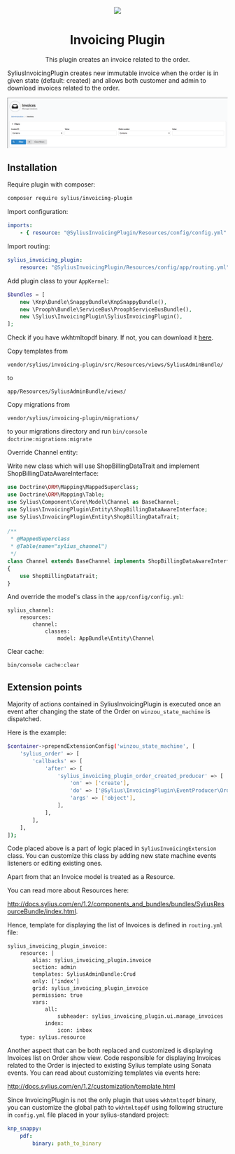 <p align="center">
    <a href="https://sylius.com" target="_blank">
        <img src="https://demo.sylius.com/assets/shop/img/logo.png" />
    </a>
</p>

<h1 align="center">Invoicing Plugin</h1>

<p align="center">This plugin creates an invoice related to the order.</p>

SyliusInvoicingPlugin creates new immutable invoice when the order is in given state (default: created) and allows
both customer and admin to download invoices related to the order.

![Screenshot showing invoice browsing page in administration panel](docs/screenshot.png)

## Installation

Require plugin with composer:

```bash
composer require sylius/invoicing-plugin
```

Import configuration:

```yaml
imports:
    - { resource: "@SyliusInvoicingPlugin/Resources/config/config.yml" }
```

Import routing:

```yaml
sylius_invoicing_plugin:
    resource: "@SyliusInvoicingPlugin/Resources/config/app/routing.yml"
```

Add plugin class to your `AppKernel`:

```php
$bundles = [
    new \Knp\Bundle\SnappyBundle\KnpSnappyBundle(),
    new \Prooph\Bundle\ServiceBus\ProophServiceBusBundle(),
    new \Sylius\InvoicingPlugin\SyliusInvoicingPlugin(),
];
```

Check if you have wkhtmltopdf binary. If not, you can download it [here](https://wkhtmltopdf.org/downloads.html).

Copy templates from

```
vendor/sylius/invoicing-plugin/src/Resources/views/SyliusAdminBundle/
```
to
```
app/Resources/SyliusAdminBundle/views/
```

Copy migrations from

```
vendor/sylius/invoicing-plugin/migrations/
```
to your migrations directory and run `bin/console doctrine:migrations:migrate`

Override Channel entity:

Write new class which will use ShopBillingDataTrait and implement ShopBillingDataAwareInterface:

```php
use Doctrine\ORM\Mapping\MappedSuperclass;
use Doctrine\ORM\Mapping\Table;
use Sylius\Component\Core\Model\Channel as BaseChannel;
use Sylius\InvoicingPlugin\Entity\ShopBillingDataAwareInterface;
use Sylius\InvoicingPlugin\Entity\ShopBillingDataTrait;

/**
 * @MappedSuperclass
 * @Table(name="sylius_channel")
 */
class Channel extends BaseChannel implements ShopBillingDataAwareInterface
{
    use ShopBillingDataTrait;
}

```

And override the model's class in the `app/config/config.yml`:

```
sylius_channel:
    resources:
        channel:
            classes:
                model: AppBundle\Entity\Channel
```

Clear cache:

```bash
bin/console cache:clear
```

## Extension points

Majority of actions contained in SyliusInvoicingPlugin is executed once an event after changing the state of
the Order on `winzou_state_machine` is dispatched.

Here is the example:

```bash
$container->prependExtensionConfig('winzou_state_machine', [
    'sylius_order' => [
        'callbacks' => [
            'after' => [
                'sylius_invoicing_plugin_order_created_producer' => [
                    'on' => ['create'],
                    'do' => ['@Sylius\InvoicingPlugin\EventProducer\OrderPlacedProducer', '__invoke'],
                    'args' => ['object'],
                ],
            ],
        ],
    ],
]);
```

Code placed above is a part of logic placed in `SyliusInvoicingExtension` class.
You can customize this class by adding new state machine events listeners or editing existing ones.

Apart from that an Invoice model is treated as a Resource.

You can read more about Resources here:

<http://docs.sylius.com/en/1.2/components_and_bundles/bundles/SyliusResourceBundle/index.html>.

Hence, template for displaying the list of Invoices is defined in `routing.yml` file:

```
sylius_invoicing_plugin_invoice:
    resource: |
        alias: sylius_invoicing_plugin.invoice
        section: admin
        templates: SyliusAdminBundle:Crud
        only: ['index']
        grid: sylius_invoicing_plugin_invoice
        permission: true
        vars:
            all:
                subheader: sylius_invoicing_plugin.ui.manage_invoices
            index:
                icon: inbox
    type: sylius.resource
```

Another aspect that can be both replaced and customized is displaying Invoices list on Order show view.
Code responsible for displaying Invoices related to the Order is injected to existing Sylius template using
Sonata events. You can read about customizing templates via events here:

<http://docs.sylius.com/en/1.2/customization/template.html>

Since InvoicingPlugin is not the only plugin that uses `wkhtmltopdf` binary, 
you can customize the global path to `wkhtmltopdf` using following structure in `config.yml` file placed in your 
sylius-standard project:

```yaml
knp_snappy:
    pdf:
        binary: path_to_binary
```
